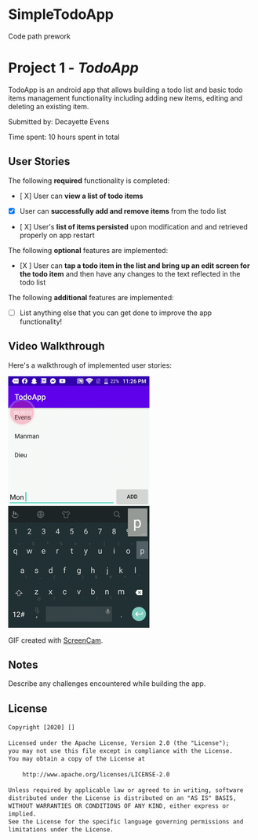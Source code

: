 # SimpleTodoApp
Code path prework
# Project 1 - *TodoApp*

TodoApp is an android app that allows building a todo list and basic todo items management functionality including adding new items, editing and deleting an existing item.

Submitted by: Decayette Evens

Time spent: 10 hours spent in total

## User Stories

The following **required** functionality is completed:

* [ X] User can **view a list of todo items**
* [X] User can **successfully add and remove items** from the todo list
* [ X] User's **list of items persisted** upon modification and and retrieved properly on app restart

The following **optional** features are implemented:

* [X ] User can **tap a todo item in the list and bring up an edit screen for the todo item** and then have any changes to the text reflected in the todo list

The following **additional** features are implemented:

* [ ] List anything else that you can get done to improve the app functionality!

## Video Walkthrough

Here's a walkthrough of implemented user stories:

<img src='Walkthrough.gif' title='Video Walkthrough' width='' alt='Video Walkthrough' />

GIF created with [ScreenCam](http://www.cockos.com/licecap/).

## Notes

Describe any challenges encountered while building the app.

## License

    Copyright [2020] []

    Licensed under the Apache License, Version 2.0 (the "License");
    you may not use this file except in compliance with the License.
    You may obtain a copy of the License at

        http://www.apache.org/licenses/LICENSE-2.0

    Unless required by applicable law or agreed to in writing, software
    distributed under the License is distributed on an "AS IS" BASIS,
    WITHOUT WARRANTIES OR CONDITIONS OF ANY KIND, either express or implied.
    See the License for the specific language governing permissions and
    limitations under the License.
